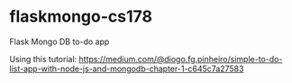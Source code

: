 # flaskmongo-cs178
Flask Mongo DB to-do app


Using this tutorial: https://medium.com/@diogo.fg.pinheiro/simple-to-do-list-app-with-node-js-and-mongodb-chapter-1-c645c7a27583
